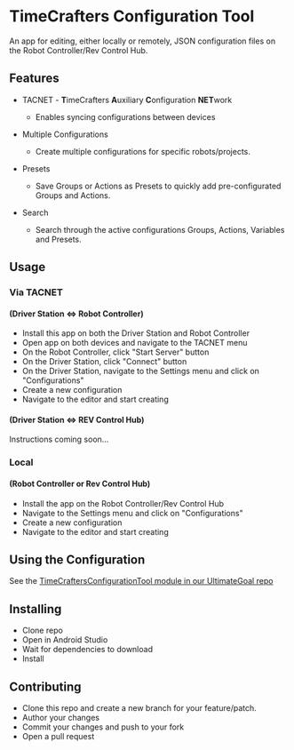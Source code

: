# TimeCrafters Configuration Tool
An app for editing, either locally or remotely, JSON configuration files on the Robot Controller/Rev Control Hub.

## Features
* TACNET - **T**imeCrafters **A**uxiliary **C**onfiguration **NET**work
  * Enables syncing configurations between devices

* Multiple Configurations
  * Create multiple configurations for specific robots/projects.

* Presets
  * Save Groups or Actions as Presets to quickly add pre-configurated Groups and Actions.

* Search
  * Search through the active configurations Groups, Actions, Variables and Presets.

## Usage
### Via TACNET
#### (Driver Station <=> Robot Controller)

* Install this app on both the Driver Station and Robot Controller
* Open app on both devices and navigate to the TACNET menu
* On the Robot Controller, click "Start Server" button
* On the Driver Station, click "Connect" button
* On the Driver Station, navigate to the Settings menu and click on "Configurations"
* Create a new configuration
* Navigate to the editor and start creating

#### (Driver Station <=> REV Control Hub)
Instructions coming soon...

### Local
#### (Robot Controller or Rev Control Hub)
* Install the app on the Robot Controller/Rev Control Hub
* Navigate to the Settings menu and click on "Configurations"
* Create a new configuration
* Navigate to the editor and start creating

## Using the Configuration
See the [TimeCraftersConfigurationTool module in our UltimateGoal repo](https://github.com/TimeCrafters/UltimateGoal/tree/master/TimeCraftersConfigurationTool/src/main/java/org/timecrafters/TimeCraftersConfigurationTool)

## Installing
* Clone repo
* Open in Android Studio
* Wait for dependencies to download
* Install

## Contributing
* Clone this repo and create a new branch for your feature/patch.
* Author your changes
* Commit your changes and push to your fork
* Open a pull request
